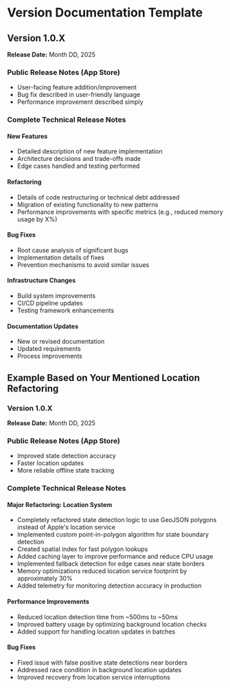 # Version Documentation Template

## Version 1.0.X
**Release Date:** Month DD, 2025

### Public Release Notes (App Store)
- User-facing feature addition/improvement
- Bug fix described in user-friendly language
- Performance improvement described simply

### Complete Technical Release Notes
#### New Features
- Detailed description of new feature implementation
- Architecture decisions and trade-offs made
- Edge cases handled and testing performed

#### Refactoring
- Details of code restructuring or technical debt addressed
- Migration of existing functionality to new patterns
- Performance improvements with specific metrics (e.g., reduced memory usage by X%)

#### Bug Fixes
- Root cause analysis of significant bugs
- Implementation details of fixes
- Prevention mechanisms to avoid similar issues

#### Infrastructure Changes
- Build system improvements
- CI/CD pipeline updates
- Testing framework enhancements

#### Documentation Updates
- New or revised documentation
- Updated requirements
- Process improvements

## Example Based on Your Mentioned Location Refactoring

### Version 1.0.X
**Release Date:** Month DD, 2025

### Public Release Notes (App Store)
- Improved state detection accuracy
- Faster location updates
- More reliable offline state tracking

### Complete Technical Release Notes
#### Major Refactoring: Location System
- Completely refactored state detection logic to use GeoJSON polygons instead of Apple's location service
- Implemented custom point-in-polygon algorithm for state boundary detection
- Created spatial index for fast polygon lookups
- Added caching layer to improve performance and reduce CPU usage
- Implemented fallback detection for edge cases near state borders
- Memory optimizations reduced location service footprint by approximately 30%
- Added telemetry for monitoring detection accuracy in production

#### Performance Improvements
- Reduced location detection time from ~500ms to ~50ms
- Improved battery usage by optimizing background location checks
- Added support for handling location updates in batches

#### Bug Fixes
- Fixed issue with false positive state detections near borders
- Addressed race condition in background location updates
- Improved recovery from location service interruptions